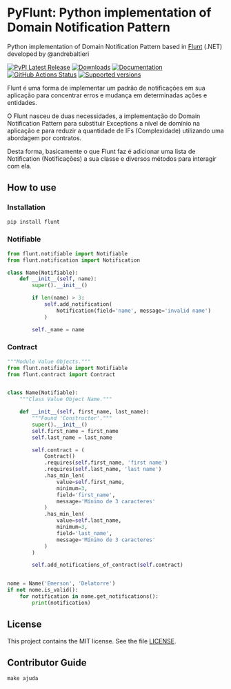 # PyFlunt: Python implementation of Domain Notification Pattern

Python implementation of Domain Notification Pattern based in [Flunt](https://github.com/andrebaltieri/flunt) (.NET) developed by @andrebaltieri

[![PyPI Latest Release](https://img.shields.io/pypi/v/flunt.svg)](https://pypi.org/project/flunt/)
[![Downloads](https://pepy.tech/badge/flunt)](https://pepy.tech/project/flunt)
[![Documentation](https://readthedocs.org/projects/pyflunt/badge/?style=flat)](https://readthedocs.org/projects/pyflunt)
[![GitHub Actions Status](https://github.com/delatorrea/pyflunt/actions/workflows/ci.yml/badge.svg)](https://github.com/delatorrea/pyflunt/actions)
[![Supported versions](https://img.shields.io/pypi/pyversions/flunt.svg)](https://pypi.org/project/flunt)

 
Flunt é uma forma de implementar um padrão de notificações em sua aplicação para concentrar erros e mudança em determinadas ações e entidades.

O Flunt nasceu de duas necessidades, a implementação do Domain Notification Pattern para substituir Exceptions a nível de domínio na aplicação e para reduzir a quantidade de IFs (Complexidade) utilizando uma abordagem por contratos.

Desta forma, basicamente o que Flunt faz é adicionar uma lista de Notification (Notificações) a sua classe e diversos métodos para interagir com ela.

## How to use

### Installation

````bash
pip install flunt
````

### Notifiable

````python
from flunt.notifiable import Notifiable
from flunt.notification import Notification

class Name(Notifiable):
    def __init__(self, name):
        super().__init__()

        if len(name) > 3:
            self.add_notification(
                Notification(field='name', message='invalid name')
            )

        self._name = name
````

### Contract
````python
"""Module Value Objects."""
from flunt.notifiable import Notifiable
from flunt.contract import Contract


class Name(Notifiable):
    """Class Value Object Name."""

    def __init__(self, first_name, last_name):
        """Found 'Constructor'."""
        super().__init__()
        self.first_name = first_name
        self.last_name = last_name

        self.contract = (
            Contract()
            .requires(self.first_name, 'first name')
            .requires(self.last_name, 'last name')
            .has_min_len(
                value=self.first_name,
                minimum=3,
                field='first_name',
                message='Mínimo de 3 caracteres'
            )
            .has_min_len(
                value=self.last_name,
                minimum=3,
                field='last_name',
                message='Mínimo de 3 caracteres'
            )
        )

        self.add_notifications_of_contract(self.contract)


nome = Name('Emerson', 'Delatorre')
if not nome.is_valid():
    for notification in nome.get_notifications():
        print(notification)

````

## License

This project contains the MIT license. See the file [LICENSE](LICENSE).

## Contributor Guide

````powershell
make ajuda
````
